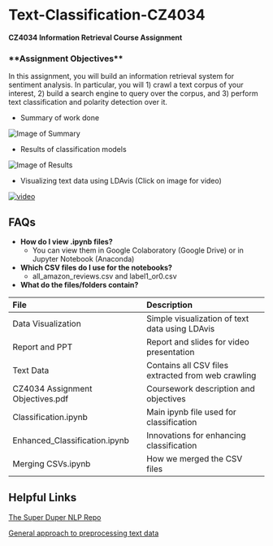 # Text-Classification-CZ4034
**CZ4034 Information Retrieval Course Assignment**

<h3>**Assignment Objectives**</h3>

In this assignment, you will build an information retrieval system for sentiment analysis. In particular, you
will 1) crawl a text corpus of your interest, 2) build a search engine to query over the corpus, and 3) perform
text classification and polarity detection over it.
- Summary of work done

![Image of Summary](https://i.imgur.com/S4ERSQC.png)
- Results of classification models

![Image of Results](https://i.imgur.com/XsYRxRY.png)

- Visualizing text data using LDAvis (Click on image for video)

[![video](https://i.imgur.com/C79cn7Q.png)](https://youtu.be/ppSPlAYq3vA)

## FAQs
- **How do I view .ipynb files?**
    - You can view them in Google Colaboratory (Google Drive) or in Jupyter Notebook (Anaconda)
- **Which CSV files do I use for the notebooks?**
    - all_amazon_reviews.csv and label1_or0.csv
- **What do the files/folders contain?**

| File       | Description           |
| :------------- |:-------------|
| Data Visualization     | Simple visualization of text data using LDAvis |
| Report and PPT | Report and slides for video presentation      |
| Text Data    | Contains all CSV files extracted from web crawling      |
| CZ4034 Assignment Objectives.pdf    | Coursework description and objectives      |
| Classification.ipynb   | Main ipynb file used for classification |
| Enhanced_Classification.ipynb | Innovations for enhancing classification      |
| Merging CSVs.ipynb | How we merged the CSV files |

## Helpful Links
[The Super Duper NLP Repo](https://notebooks.quantumstat.com/)

[General approach to preprocessing text data](https://www.kdnuggets.com/2017/12/general-approach-preprocessing-text-data.html)

